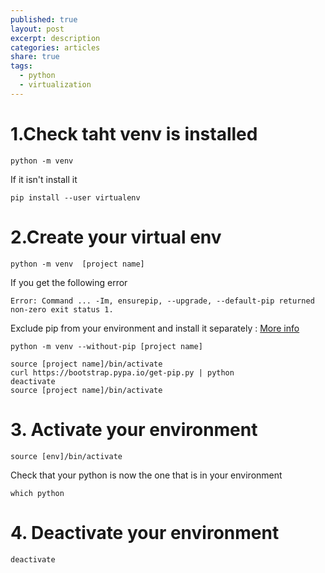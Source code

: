 ```yaml
---
published: true
layout: post
excerpt: description
categories: articles
share: true
tags:
  - python
  - virtualization
---
```

# 1.Check taht venv is installed
```shell 
python -m venv
```

If it isn't install it 
```shell
pip install --user virtualenv
```

# 2.Create your virtual env
```shell
python -m venv  [project name] 
```

If you get the following error 

```shell
Error: Command ... -Im, ensurepip, --upgrade, --default-pip returned non-zero exit status 1.
```

Exclude pip from your environment and install it separately : [More info](https://stackoverflow.com/questions/26215790/venv-doesnt-create-activate-script-python3)

```shell
python -m venv --without-pip [project name] 

source [project name]/bin/activate
curl https://bootstrap.pypa.io/get-pip.py | python
deactivate
source [project name]/bin/activate
```

# 3. Activate your environment
```shell
source [env]/bin/activate
```

Check that your python is now the one that is in your environment

```shell
which python
```

# 4. Deactivate your environment
```shell
deactivate
```

